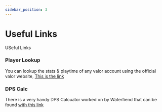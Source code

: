 ```yaml
---
sidebar_position: 3
---
```


# Useful Links
USeful Links

### Player Lookup
You can lookup the stats & playtime of any valor account using the official valor website, [This is the link](https://valorserver.com/search)

### DPS Calc
There is a very handy DPS Calcuator worked on by Waterfiend that can be found [with this link](https://docs.google.com/spreadsheets/d/1tmiPVNJgPfR2AshHDQWpc-19dcEOhW7W-l_QpPyTFfA/edit?usp=sharing)